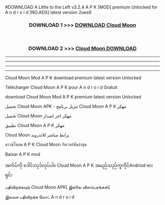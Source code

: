 #DOWNLOAD A Little to the Left v3.2.4 A P K [MOD] premium Unlocked for A n d r o i d [NO.ADS] latest version 2oes9 



<div align="center">

<h3>DOWNLOAD 1 >>> <a href="https://downloadmod1.web.app/?judul=Cloud Moon ">DOWNLOAD Cloud Moon </a></h3><br>

<h3>DOWNLOAD 2 >>> <a href="https://downloadmod1.web.app/?judul=Cloud Moon ">Cloud Moon  DOWNLOAD </a></h3>

</div>


----------------------------------------------------------

----------------------------------------------------------

----------------------------------------------------------

----------------------------------------------------------


Cloud Moon  Mod A P K download premium latest version Unlocked

Télécharger Cloud Moon  A P K pour A n d r o i d Gratuit

download Cloud Moon  Mod A P K premium latest version Unlocked

تحميل Cloud Moon  APK - تنزيل برنامج Cloud Moon  A P K مهكر

تحميل Cloud Moon  مهكر اخر اصدار

تطبيق Cloud Moon  A P K مهكر

Cloud Moon  برابط مباشر للاندرويد

ดาวน์โหลด A P K Cloud Moon  รับเวอร์ชันล่าสุด

Baixar A P K mod

အက်ပ်ကို ဒေါင်းလုဒ်လုပ်ပါ။ Cloud Moon  A P K အမည်သည်ကူကိုင်Andriod ဗားရှင်း

பதிவிறக்கவும் Cloud Moon  APK[ இல்லை விளம்பரங்கள்] 
 
இலவச பதிவிறக்க மோட் A n d r o i d



